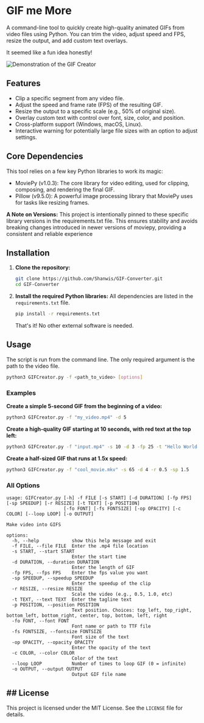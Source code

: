 # GIF me More

A command-line tool to quickly create high-quality animated GIFs from video files using Python. You can trim the video, adjust speed and FPS, resize the output, and add custom text overlays. 

It seemed like a fun idea honestly!

![Demonstration of the GIF Creator](./assets/program.gif)

## Features

* Clip a specific segment from any video file.
* Adjust the speed and frame rate (FPS) of the resulting GIF.
* Resize the output to a specific scale (e.g., 50% of original size).
* Overlay custom text with control over font, size, color, and position.
* Cross-platform support (Windows, macOS, Linux).
* Interactive warning for potentially large file sizes with an option to adjust settings.

## Core Dependencies

This tool relies on a few key Python libraries to work its magic:
* MoviePy (v1.0.3): The core library for video editing, used for clipping, composing, and rendering the final GIF.
* Pillow (v9.5.0): A powerful image processing library that MoviePy uses for tasks like resizing frames.

**A Note on Versions:** This project is intentionally pinned to these specific library versions in the requirements.txt file. This ensures stability and avoids breaking changes introduced in newer versions of moviepy, providing a consistent and reliable experience

## Installation

1.  **Clone the repository:**
    ```bash
    git clone https://github.com/Shanwis/GIF-Converter.git
    cd GIF-Converter
    ```

2.  **Install the required Python libraries:**
    All dependencies are listed in the `requirements.txt` file.
    ```bash
    pip install -r requirements.txt
    ```
    That's it! No other external software is needed.

## Usage

The script is run from the command line. The only required argument is the path to the video file.

```bash
python3 GIFCreator.py -f <path_to_video> [options]
```

### Examples

**Create a simple 5-second GIF from the beginning of a video:**
```bash
python3 GIFCreator.py -f "my_video.mp4" -d 5
```

**Create a high-quality GIF starting at 10 seconds, with red text at the top left:**
```bash
python3 GIFCreator.py -f "input.mp4" -s 10 -d 3 -fp 25 -t "Hello World!" -p top_left -c "red" -fs 70
```

**Create a half-sized GIF that runs at 1.5x speed:**
```bash
python3 GIFCreator.py -f "cool_movie.mkv" -s 65 -d 4 -r 0.5 -sp 1.5
```

### All Options

```
usage: GIFCreator.py [-h] -f FILE [-s START] [-d DURATION] [-fp FPS] [-sp SPEEDUP] [-r RESIZE] [-t TEXT] [-p POSITION]
                     [-fo FONT] [-fs FONTSIZE] [-op OPACITY] [-c COLOR] [--loop LOOP] [-o OUTPUT]

Make video into GIFS

options:
  -h, --help            show this help message and exit
  -f FILE, --file FILE  Enter the .mp4 file location
  -s START, --start START
                        Enter the start time
  -d DURATION, --duration DURATION
                        Enter the length of GIF
  -fp FPS, --fps FPS    Enter the fps value you want
  -sp SPEEDUP, --speedup SPEEDUP
                        Enter the speedup of the clip
  -r RESIZE, --resize RESIZE
                        Scale the video (e.g., 0.5, 1.0, etc)
  -t TEXT, --text TEXT  Enter the tagline text
  -p POSITION, --position POSITION
                        Text position. Choices: top_left, top_right, bottom_left, bottom_right, center, top, bottom, left, right
  -fo FONT, --font FONT
                        Font name or path to TTF file
  -fs FONTSIZE, --fontsize FONTSIZE
                        Font size of the text
  -op OPACITY, --opacity OPACITY
                        Enter the opacity of the text
  -c COLOR, --color COLOR
                        Color of the text
  --loop LOOP           Number of times to loop GIF (0 = infinite)
  -o OUTPUT, --output OUTPUT
                        Output GIF file name
```

## ## License

This project is licensed under the MIT License. See the `LICENSE` file for details.